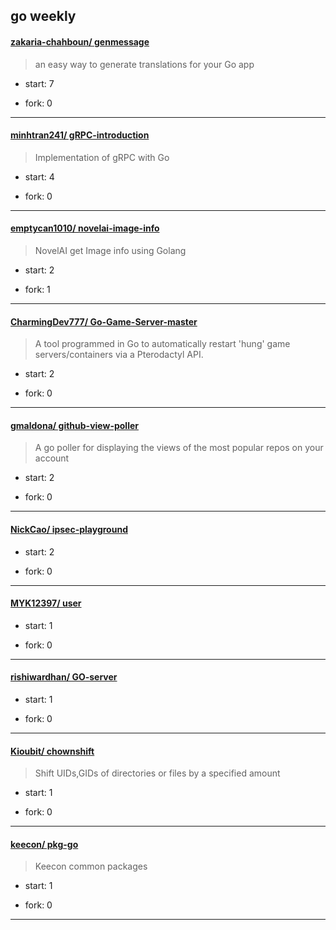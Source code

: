 ## go weekly

#### [zakaria-chahboun/ genmessage](https://github.com/zakaria-chahboun/genmessage)
>  an easy way to generate translations for your Go app
+ start: 7
+ fork: 0
---
#### [minhtran241/ gRPC-introduction](https://github.com/minhtran241/gRPC-introduction)
>  Implementation of gRPC with Go
+ start: 4
+ fork: 0
---
#### [emptycan1010/ novelai-image-info](https://github.com/emptycan1010/novelai-image-info)
>  NovelAI get Image info using Golang
+ start: 2
+ fork: 1
---
#### [CharmingDev777/ Go-Game-Server-master](https://github.com/CharmingDev777/Go-Game-Server-master)
>  A tool programmed in Go to automatically restart 'hung' game servers/containers via a Pterodactyl API.
+ start: 2
+ fork: 0
---
#### [gmaldona/ github-view-poller](https://github.com/gmaldona/github-view-poller)
>  A go poller for displaying the views of the most popular repos on your account 
+ start: 2
+ fork: 0
---
#### [NickCao/ ipsec-playground](https://github.com/NickCao/ipsec-playground)
>  
+ start: 2
+ fork: 0
---
#### [MYK12397/ user](https://github.com/MYK12397/user)
>  
+ start: 1
+ fork: 0
---
#### [rishiwardhan/ GO-server](https://github.com/rishiwardhan/GO-server)
>  
+ start: 1
+ fork: 0
---
#### [Kioubit/ chownshift](https://github.com/Kioubit/chownshift)
>  Shift UIDs,GIDs of directories or files by a specified amount
+ start: 1
+ fork: 0
---
#### [keecon/ pkg-go](https://github.com/keecon/pkg-go)
>  Keecon common packages
+ start: 1
+ fork: 0
---